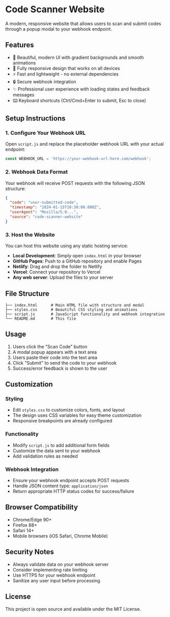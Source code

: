 # Code Scanner Website

A modern, responsive website that allows users to scan and submit codes through a popup modal to your webhook endpoint.

## Features

- 🎨 Beautiful, modern UI with gradient backgrounds and smooth animations
- 📱 Fully responsive design that works on all devices
- ⚡ Fast and lightweight - no external dependencies
- 🔒 Secure webhook integration
- ✨ Professional user experience with loading states and feedback messages
- ⌨️ Keyboard shortcuts (Ctrl/Cmd+Enter to submit, Esc to close)

## Setup Instructions

### 1. Configure Your Webhook URL

Open `script.js` and replace the placeholder webhook URL with your actual endpoint:

```javascript
const WEBHOOK_URL = 'https://your-webhook-url-here.com/webhook';
```

### 2. Webhook Data Format

Your webhook will receive POST requests with the following JSON structure:

```json
{
  "code": "user-submitted-code",
  "timestamp": "2024-01-15T10:30:00.000Z",
  "userAgent": "Mozilla/5.0...",
  "source": "code-scanner-website"
}
```

### 3. Host the Website

You can host this website using any static hosting service:

- **Local Development**: Simply open `index.html` in your browser
- **GitHub Pages**: Push to a GitHub repository and enable Pages
- **Netlify**: Drag and drop the folder to Netlify
- **Vercel**: Connect your repository to Vercel
- **Any web server**: Upload the files to your server

## File Structure

```
├── index.html      # Main HTML file with structure and modal
├── styles.css      # Beautiful CSS styling and animations
├── script.js       # JavaScript functionality and webhook integration
└── README.md       # This file
```

## Usage

1. Users click the "Scan Code" button
2. A modal popup appears with a text area
3. Users paste their code into the text area
4. Click "Submit" to send the code to your webhook
5. Success/error feedback is shown to the user

## Customization

### Styling
- Edit `styles.css` to customize colors, fonts, and layout
- The design uses CSS variables for easy theme customization
- Responsive breakpoints are already configured

### Functionality
- Modify `script.js` to add additional form fields
- Customize the data sent to your webhook
- Add validation rules as needed

### Webhook Integration
- Ensure your webhook endpoint accepts POST requests
- Handle JSON content type: `application/json`
- Return appropriate HTTP status codes for success/failure

## Browser Compatibility

- Chrome/Edge 90+
- Firefox 88+
- Safari 14+
- Mobile browsers (iOS Safari, Chrome Mobile)

## Security Notes

- Always validate data on your webhook server
- Consider implementing rate limiting
- Use HTTPS for your webhook endpoint
- Sanitize any user input before processing

## License

This project is open source and available under the MIT License.